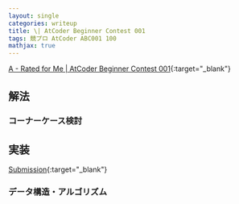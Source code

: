 ```yaml
---
layout: single
categories: writeup
title: \| AtCoder Beginner Contest 001
tags: 競プロ AtCoder ABC001 100
mathjax: true
---
```


[A - Rated for Me \| AtCoder Beginner Contest 001](https://beta.atcoder.jp/contests/abc001/tasks/abc001_1){:target="_blank"}

## 解法

### コーナーケース検討

## 実装

[Submission](https://abc104.contest.atcoder.jp/submissions/2977590){:target="_blank"}

### データ構造・アルゴリズム